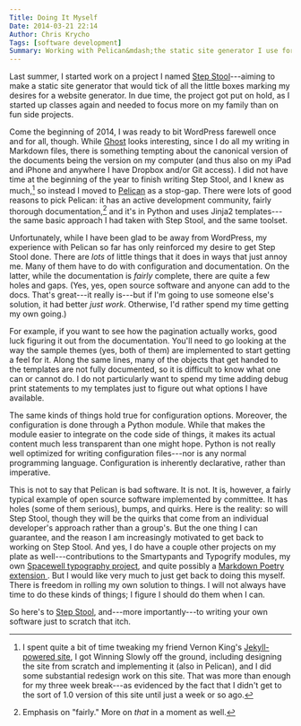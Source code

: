 ```yaml
---
Title: Doing It Myself
Date: 2014-03-21 22:14
Author: Chris Krycho
Tags: [software development]
Summary: Working with Pelican&mdash;the static site generator I use for my blog currently&mdash;has reinforced my desire to write my own such software. Sometimes, you just have to do it yourself.
---
```


Last summer, I started work on a project I named [Step Stool][ss]---aiming to
make a static site generator that would tick of all the little boxes marking my
desires for a website generator. In due time, the project got put on hold, as I
started up classes again and needed to focus more on my family than on fun side
projects.

Come the beginning of 2014, I was ready to bit WordPress farewell once and for
all, though. While [Ghost][ghost] looks interesting, since I do all my writing
in Markdown files, there is something tempting about the canonical version of
the documents being the version on my computer (and thus also on my iPad and
iPhone and anywhere I have Dropbox and/or Git access). I did not have time at
the beginning of the year to finish writing Step Stool, and I knew as much,[^1]
so instead I moved to [Pelican][pelican] as a stop-gap. There were lots of good
reasons to pick Pelican: it has an active development community, fairly thorough
documentation,[^2] and it's in Python and uses Jinja2 templates---the same basic
approach I had taken with Step Stool, and the same toolset.

Unfortunately, while I have been glad to be away from WordPress, my experience
with Pelican so far has only reinforced my desire to get Step Stool done. There
are *lots* of little things that it does in ways that just annoy me. Many of
them have to do with configuration and documentation. On the latter, while the
documentation is *fairly* complete, there are quite a few holes and gaps. (Yes,
yes, open source software and anyone can add to the docs. That's great---it
really is---but if I'm going to use someone else's solution, it had better *just
work*. Otherwise, I'd rather spend my time getting my own going.)

For example, if you want to see how the pagination actually works, good luck
figuring it out from the documentation. You'll need to go looking at the way the
sample themes (yes, both of them) are implemented to start getting a feel for
it. Along the same lines, many of the objects that get handed to the templates
are not fully documented, so it is difficult to know what one can or cannot do.
I do not particularly want to spend my time adding debug print statements to my
templates just to figure out what options I have available.

The same kinds of things hold true for configuration options. Moreover, the
configuration is done through a Python module. While that makes the module
easier to integrate on the code side of things, it makes its actual content much
less transparent than one might hope. Python is not really well optimized for
writing configuration files---nor is any normal programming language.
Configuration is inherently declarative, rather than imperative.

This is not to say that Pelican is bad software. It is not. It is, however, a
fairly typical example of open source software implemented by committee. It has
holes (some of them serious), bumps, and quirks. Here is the reality: so will
Step Stool, though they will be the quirks that come from an individual
developer's approach rather than a group's. But the one thing I can guarantee,
and the reason I am increasingly motivated to get back to working on Step Stool.
And yes, I do have a couple other projects on my plate as well---contributions
to the Smartypants and Typogrify modules, my own [Spacewell typography project][spacewell],
and quite possibly a [Markdown Poetry extension ][md-poetry]. But I would like
very much to just get back to doing this myself. There is freedom in rolling my
own solution to things. I will not always have time to do these kinds of things;
I figure I should do them when I can.

So here's to [Step Stool][ss], and---more importantly---to writing your own
software just to scratch that itch.

[ss]: http://step-stool.io
[ghost]: https://ghost.org
[pelican]: http://docs.getpelican.com/en/3.3.0/
[spacewell]: https://bitbucket.org/chriskrycho/spacewell
[md-poetry]: https://bitbucket.org/chriskrycho/markdown-poetry/

[^1]: I spent quite a bit of time tweaking my friend Vernon King's [Jekyll-powered site](http://www.vernonking.org), I got Winning Slowly off the ground,
including designing the site from scratch and implementing it (also in Pelican),
and I did some substantial redesign work on this site. That was more than enough
for my three week break---as evidenced by the fact that I didn't get to the sort
of 1.0 version of this site until just a week or so ago.

[^2]: Emphasis on "fairly." More on *that* in a moment as well.
